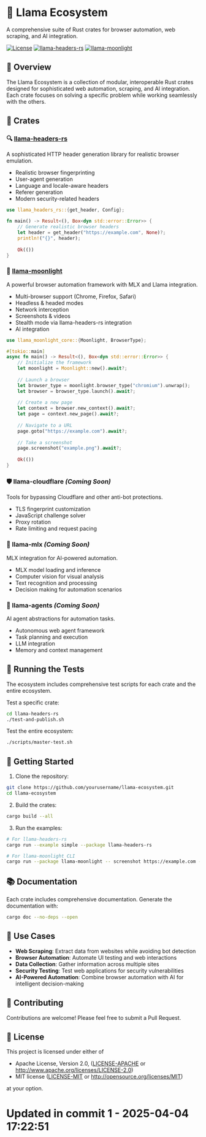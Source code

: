 # 🦙 Llama Ecosystem

A comprehensive suite of Rust crates for browser automation, web scraping, and AI integration.

[![License](https://img.shields.io/badge/license-MIT%2FApache--2.0-blue.svg)](LICENSE)
[![llama-headers-rs](https://img.shields.io/badge/llama--headers--rs-passing-brightgreen.svg)](llama-headers-rs)
[![llama-moonlight](https://img.shields.io/badge/llama--moonlight-passing-brightgreen.svg)](llama-moonlight)

## 🌟 Overview

The Llama Ecosystem is a collection of modular, interoperable Rust crates designed for sophisticated web automation, scraping, and AI integration. Each crate focuses on solving a specific problem while working seamlessly with the others.

## 🧩 Crates

### 🔍 [llama-headers-rs](llama-headers-rs)

A sophisticated HTTP header generation library for realistic browser emulation.

- Realistic browser fingerprinting
- User-agent generation
- Language and locale-aware headers
- Referer generation
- Modern security-related headers

```rust
use llama_headers_rs::{get_header, Config};

fn main() -> Result<(), Box<dyn std::error::Error>> {
    // Generate realistic browser headers
    let header = get_header("https://example.com", None)?;
    println!("{}", header);
    
    Ok(())
}
```

### 🌙 [llama-moonlight](llama-moonlight)

A powerful browser automation framework with MLX and Llama integration.

- Multi-browser support (Chrome, Firefox, Safari)
- Headless & headed modes
- Network interception
- Screenshots & videos
- Stealth mode via llama-headers-rs integration
- AI integration

```rust
use llama_moonlight_core::{Moonlight, BrowserType};

#[tokio::main]
async fn main() -> Result<(), Box<dyn std::error::Error>> {
    // Initialize the framework
    let moonlight = Moonlight::new().await?;
    
    // Launch a browser
    let browser_type = moonlight.browser_type("chromium").unwrap();
    let browser = browser_type.launch().await?;
    
    // Create a new page
    let context = browser.new_context().await?;
    let page = context.new_page().await?;
    
    // Navigate to a URL
    page.goto("https://example.com").await?;
    
    // Take a screenshot
    page.screenshot("example.png").await?;
    
    Ok(())
}
```

### 🛡️ llama-cloudflare *(Coming Soon)*

Tools for bypassing Cloudflare and other anti-bot protections.

- TLS fingerprint customization
- JavaScript challenge solver
- Proxy rotation
- Rate limiting and request pacing

### 🤖 llama-mlx *(Coming Soon)*

MLX integration for AI-powered automation.

- MLX model loading and inference
- Computer vision for visual analysis
- Text recognition and processing
- Decision making for automation scenarios

### 🧠 llama-agents *(Coming Soon)*

AI agent abstractions for automation tasks.

- Autonomous web agent framework
- Task planning and execution
- LLM integration
- Memory and context management

## 🧪 Running the Tests

The ecosystem includes comprehensive test scripts for each crate and the entire ecosystem.

Test a specific crate:
```bash
cd llama-headers-rs
./test-and-publish.sh
```

Test the entire ecosystem:
```bash
./scripts/master-test.sh
```

## 🚀 Getting Started

1. Clone the repository:
```bash
git clone https://github.com/yourusername/llama-ecosystem.git
cd llama-ecosystem
```

2. Build the crates:
```bash
cargo build --all
```

3. Run the examples:
```bash
# For llama-headers-rs
cargo run --example simple --package llama-headers-rs

# For llama-moonlight CLI
cargo run --package llama-moonlight -- screenshot https://example.com --output example.png
```

## 📚 Documentation

Each crate includes comprehensive documentation. Generate the documentation with:

```bash
cargo doc --no-deps --open
```

## 🔧 Use Cases

- **Web Scraping**: Extract data from websites while avoiding bot detection
- **Browser Automation**: Automate UI testing and web interactions
- **Data Collection**: Gather information across multiple sites
- **Security Testing**: Test web applications for security vulnerabilities
- **AI-Powered Automation**: Combine browser automation with AI for intelligent decision-making

## 👥 Contributing

Contributions are welcome! Please feel free to submit a Pull Request.

## 📄 License

This project is licensed under either of

 * Apache License, Version 2.0, ([LICENSE-APACHE](LICENSE-APACHE) or http://www.apache.org/licenses/LICENSE-2.0)
 * MIT license ([LICENSE-MIT](LICENSE-MIT) or http://opensource.org/licenses/MIT)

at your option. 
# Updated in commit 1 - 2025-04-04 17:22:51
